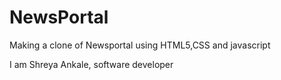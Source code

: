 # NewsPortal
Making a clone of Newsportal using HTML5,CSS and javascript

I am Shreya Ankale, software developer 
